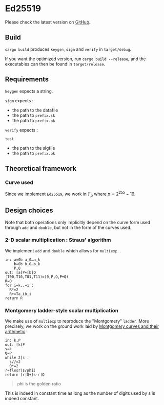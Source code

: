 # Ed25519

Please check the latest version on [GitHub](https://github.com/leo-leesco/Crypto-TD5).

## Build

`cargo build` produces `keygen`, `sign` and `verify` in `target/debug`.

If you want the optimized version, run `cargo build --release`, and the executables can then be found in `target/release`.

## Requirements

`keygen` expects a string.

`sign` expects :

- the path to the datafile
- the path to `prefix.sk`
- the path to `prefix.pk`

`verify` expects :
```
test
```
- the path to the sigfile
- the path to `prefix.pk`

## Theoretical framework

### Curve used

Since we implement `Ed25519`, we work in $\mathbb F_p$ where $p=2^{255}-19$.
## Design choices

Note that both operations only implicitly depend on the curve form used through `add` and `double`, but not in the form of the curves used.

### 2-D scalar multiplication : Straus' algorithm

We implement `add` and `double` which allows for `multiexp`.
```pseudo
in: a=0b a_0…a_k
    b=0b b_0…b_k
    P,Q
out: [a]P+[b]Q
(T00,T10,T01,T11)=(0,P,Q,P+Q)
R=0
for i=k..=1 :
  R*=2
  R+=Ta_ib_i
return R
```

### Montgomery ladder-style scalar multiplication

We make use of `multiexp` to reproduce the "Montgomery" `ladder`. More precisely, we work on the ground work laid by [Montgomery curves and their arithmetic](https://inria.hal.science/hal-01483768v1) :
```pseudo
in: k,P
out: [k]P
s=k
Q=P
while 2|s :
  s//=2
  Q*=2
r=floor(s/phi)
return [r]Q+[s-r]Q
```
> phi is the golden ratio

This is indeed in constant time as long as the number of digits used by s is indeed constant.
